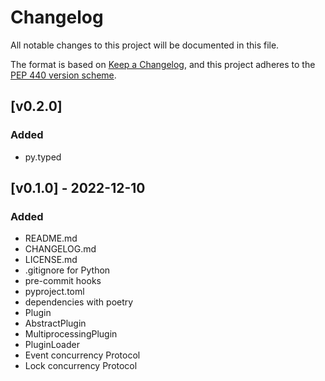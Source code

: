 # Changelog

All notable changes to this project will be documented in this file.

The format is based on [Keep a
Changelog](https://keepachangelog.com/en/1.0.0/), and this project adheres to
the [PEP 440 version scheme](https://peps.python.org/pep-0440/#version-scheme).

## [v0.2.0]
### Added
- py.typed

## [v0.1.0] - 2022-12-10
### Added
- README.md
- CHANGELOG.md
- LICENSE.md
- .gitignore for Python
- pre-commit hooks
- pyproject.toml
- dependencies with poetry
- Plugin
- AbstractPlugin
- MultiprocessingPlugin
- PluginLoader
- Event concurrency Protocol
- Lock concurrency Protocol
